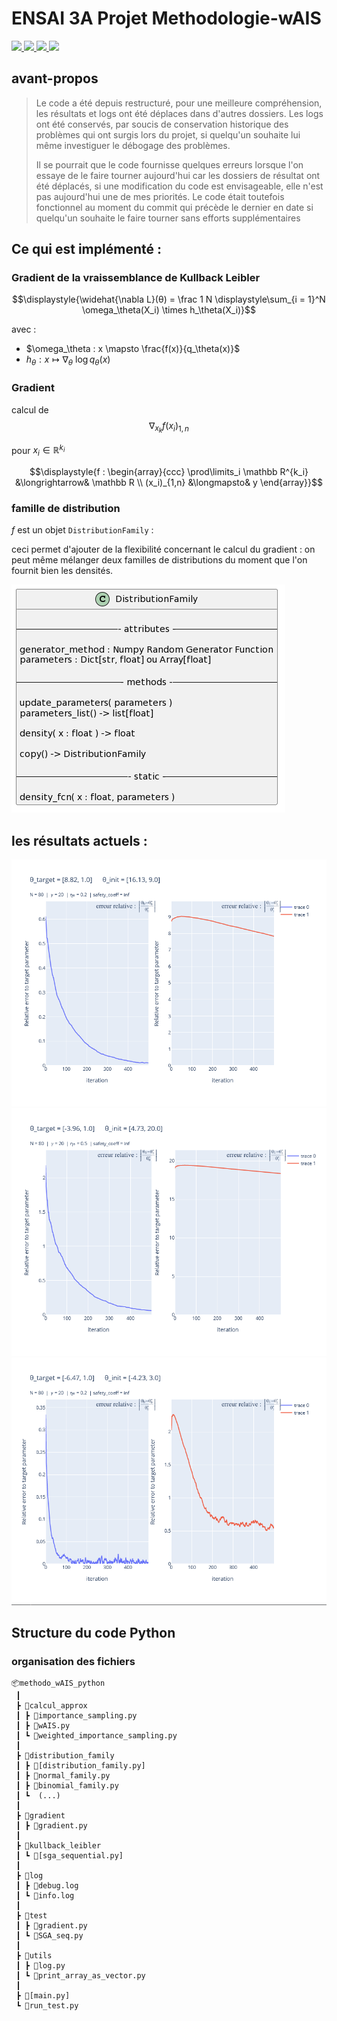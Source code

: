 # ENSAI 3A Projet Methodologie-wAIS

<a  href="https://www.latex-project.org/">
    <img src="https://custom-icon-badges.demolab.com/badge/-LaTeX-plum?style=for-the-badge&logo=pencil&logoColor=black">
</a>
<a  href="./rapport/bibliography/bibliography.bib">
    <img src="https://custom-icon-badges.demolab.com/badge/-références bibtex-f19066?style=for-the-badge&logo=book&logoColor=black">
</a>

<a  href="https://github.com/allemand-instable/ENSAI-3A-Projet-Methodologie-wAIS/releases/">
    <img src="https://custom-icon-badges.demolab.com/badge/-Télécharger le rapport-38ada9?style=for-the-badge&logo=download&logoColor=black">
</a>
<a  href="https://www.python.org/downloads/release/python-3110/">
    <img src="https://custom-icon-badges.demolab.com/badge/Python-3.11-yellow?style=for-the-badge&logo=python&logoColor=black">
</a>

## avant-propos

> Le code a été depuis restructuré, pour une meilleure compréhension, les résultats et logs ont été déplaces dans d'autres dossiers. Les logs ont été conservés, par soucis de conservation historique des problèmes qui ont surgis lors du projet, si quelqu'un souhaite lui même investiguer le débogage des problèmes.
>
> Il se pourrait que le code fournisse quelques erreurs lorsque l'on essaye de le faire tourner aujourd'hui car les dossiers de résultat ont été déplacés, si une modification du code est envisageable, elle n'est pas aujourd'hui une de mes priorités. Le code était toutefois fonctionnel au moment du commit qui précède le dernier en date si quelqu'un souhaite le faire tourner sans efforts supplémentaires

## Ce qui est implémenté :

### Gradient de la vraissemblance de Kullback Leibler

$$\displaystyle{\widehat{\nabla L}(θ) = \frac 1 N \displaystyle\sum_{i = 1}^N \omega_\theta(X_i) \times h_\theta(X_i)}$$


avec :

- $\omega_\theta : x \mapsto \frac{f(x)}{q_\theta(x)}$
- $h_\theta : x \mapsto \nabla_\theta \ \log q_\theta(x)$

### Gradient

calcul de 
$$\displaystyle{\nabla_{x_k} f(x_i)_{1,n}}$$


pour $x_i \in \mathbb R^{k_i}$

$$\displaystyle{f : \begin{array}{ccc} \prod\limits_i \mathbb R^{k_i} &\longrightarrow& \mathbb R \\ (x_i)_{1,n} &\longmapsto& y \end{array}}$$


### famille de distribution

$f$ est un objet `DistributionFamily` :

ceci permet d'ajouter de la flexibilité concernant le calcul du gradient : on peut même mélanger deux familles de distributions du moment que l'on fournit bien les densités.

![](img/distribution_family_uml.png)

## les résultats actuels :

![](img/01-23_12_2022.png)
![](img/02-23_12_2022.png)
![](img/03-23_12_2022.png)

## Structure du code Python

### organisation des fichiers

```
📦methodo_wAIS_python
 ┃
 ┣ 📂calcul_approx
 ┃ ┣ 📜importance_sampling.py
 ┃ ┣ 📜wAIS.py
 ┃ ┗ 📜weighted_importance_sampling.py
 ┃ 
 ┣ 📂distribution_family
 ┃ ┣ 📜[distribution_family.py]
 ┃ ┣ 📜normal_family.py
 ┃ ┣ 📜binomial_family.py
 ┃ ┗  (...)
 ┃ 
 ┣ 📂gradient
 ┃ ┣ 📜gradient.py
 ┃ 
 ┣ 📂kullback_leibler
 ┃ ┗ 📜[sga_sequential.py]
 ┃ 
 ┣ 📂log
 ┃ ┣ 📜debug.log
 ┃ ┗ 📜info.log
 ┃
 ┣ 📂test
 ┃ ┣ 📜gradient.py
 ┃ ┗ 📜SGA_seq.py
 ┃ 
 ┣ 📂utils
 ┃ ┣ 📜log.py
 ┃ ┗ 📜print_array_as_vector.py
 ┃
 ┣ 📜[main.py]
 ┗ 📜run_test.py
  ```
